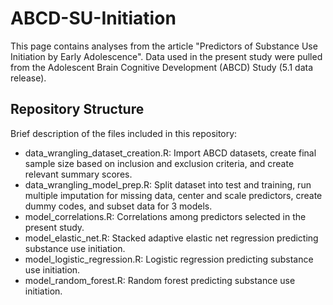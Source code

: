 # ABCD-SU-Initiation
This page contains analyses from the article "Predictors of Substance Use Initiation by Early Adolescence". Data used in the present study were pulled from the Adolescent Brain Cognitive Development (ABCD) Study (5.1 data release).


## Repository Structure
Brief description of the files included in this repository:
- data_wrangling_dataset_creation.R: Import ABCD datasets, create final sample size based on inclusion and exclusion criteria, and create relevant summary scores.
- data_wrangling_model_prep.R: Split dataset into test and training, run multiple imputation for missing data, center and scale predictors, create dummy codes, and subset data for 3 models.
- model_correlations.R: Correlations among predictors selected in the present study.
- model_elastic_net.R: Stacked adaptive elastic net regression predicting substance use initiation.
- model_logistic_regression.R: Logistic regression predicting substance use initiation.
- model_random_forest.R: Random forest predicting substance use initiation.

